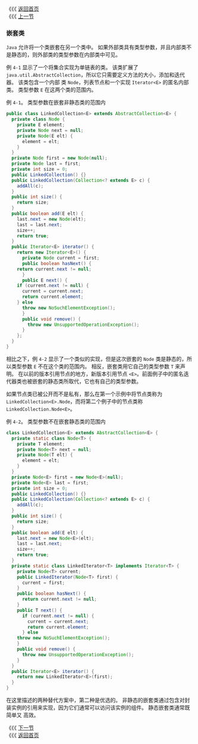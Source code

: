 《《《 [返回首页](../README.md)       <br/>
《《《 [上一节](02_Static_Members.md)

### 嵌套类

`Java` 允许将一个类嵌套在另一个类中。 如果外部类具有类型参数，并且内部类不是静态的，则外部类的类型参数在内部类中可见。

例 `4-1` 显示了一个将集合实现为单链表的类。 该类扩展了 `java.util.AbstractCollection`，所以它只需要定义方法的大小，添加和迭代器。 该类包含一个内部
类 `Node`，列表节点和一个实现 `Iterator<E>` 的匿名内部类。 类型参数 `E` 在这两个类的范围内。

例 `4-1`。 类型参数在嵌套非静态类的范围内

```java
public class LinkedCollection<E> extends AbstractCollection<E> {
  private class Node {
    private E element;
    private Node next = null;
    private Node(E elt) { 
      element = elt; 
    }
  }
  private Node first = new Node(null);
  private Node last = first;
  private int size = 0;
  public LinkedCollection() {}
  public LinkedCollection(Collection<? extends E> c) { 
    addAll(c); 
  }
  public int size() { 
    return size; 
  }
  public boolean add(E elt) {
    last.next = new Node(elt); 
    last = last.next; 
    size++;
    return true;
  }
  public Iterator<E> iterator() {
    return new Iterator<E>() {
      private Node current = first;
      public boolean hasNext() {
	return current.next != null;
      }
      public E next() {
	if (current.next != null) {
	  current = current.next;
	  return current.element;
	} else 
	  throw new NoSuchElementException();
      }
      public void remove() {
        throw new UnsupportedOperationException();
      }
    };
  }
}
```

相比之下，例 `4-2` 显示了一个类似的实现，但是这次嵌套的 `Node` 类是静态的，所以类型参数 `E` 不在这个类的范围内。 相反，嵌套类用它自己的类型参数 `T` 
来声明。 在以前的版本引用节点的地方，新版本引用节点 `<E>`。前面例子中的匿名迭代器类也被嵌套的静态类所取代，它也有自己的类型参数。

如果节点类已被公开而不是私有，那么在第一个示例中将节点类称为 `LinkedCollection<E>.Node`，而将第二个例子中的节点类称 `LinkedCollection.Node<E>`。

例 `4-2`。 类型参数不在嵌套静态类的范围内

```java
class LinkedCollection<E> extends AbstractCollection<E> {
  private static class Node<T> {
    private T element;
    private Node<T> next = null;
    private Node(T elt) { 
      element = elt; 
    }
  }
  private Node<E> first = new Node<E>(null);
  private Node<E> last = first;
  private int size = 0;
  public LinkedCollection() {}
  public LinkedCollection(Collection<? extends E> c) { 
    addAll(c); 
  }
  public int size() { 
    return size; 
  }
  public boolean add(E elt) {
    last.next = new Node<E>(elt); 
    last = last.next; 
    size++;
    return true;
  }
  private static class LinkedIterator<T> implements Iterator<T> {
    private Node<T> current;
    public LinkedIterator(Node<T> first) { 
      current = first; 
    }
    public boolean hasNext() {
      return current.next != null;
    }
    public T next() {
      if (current.next != null) {
        current = current.next;
        return current.element;
      } else 
	throw new NoSuchElementException();
    }
    public void remove() {
      throw new UnsupportedOperationException();
    }
  }
  public Iterator<E> iterator() {
    return new LinkedIterator<E>(first);
  }
}
```

在这里描述的两种替代方案中，第二种是优选的。 非静态的嵌套类通过包含对封装实例的引用来实现，因为它们通常可以访问该实例的组件。 静态嵌套类通常既简单又
高效。

《《《 [下一节](04_How_Erasure_Works.md)      <br/>
《《《 [返回首页](../README.md)
